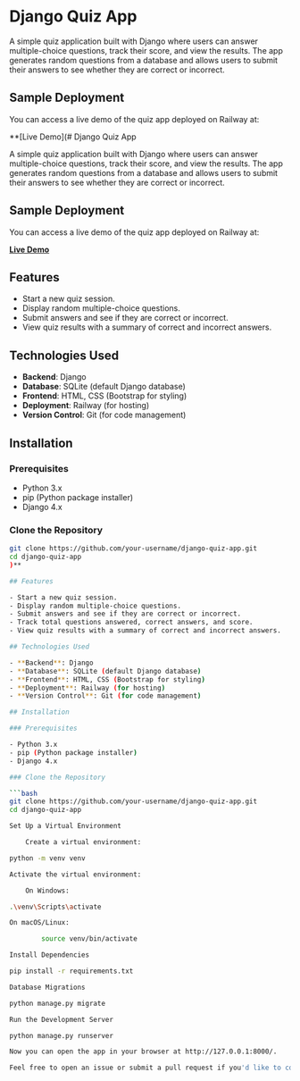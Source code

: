 # Django Quiz App

A simple quiz application built with Django where users can answer multiple-choice questions, track their score, and view the results. The app generates random questions from a database and allows users to submit their answers to see whether they are correct or incorrect.

## Sample Deployment

You can access a live demo of the quiz app deployed on Railway at:

**[Live Demo](# Django Quiz App

A simple quiz application built with Django where users can answer multiple-choice questions, track their score, and view the results. The app generates random questions from a database and allows users to submit their answers to see whether they are correct or incorrect.

## Sample Deployment

You can access a live demo of the quiz app deployed on Railway at:

**[Live Demo](https://quizapp-production-8ada.up.railway.app)**

## Features

- Start a new quiz session.
- Display random multiple-choice questions.
- Submit answers and see if they are correct or incorrect.
- View quiz results with a summary of correct and incorrect answers.

## Technologies Used

- **Backend**: Django
- **Database**: SQLite (default Django database)
- **Frontend**: HTML, CSS (Bootstrap for styling)
- **Deployment**: Railway (for hosting)
- **Version Control**: Git (for code management)

## Installation

### Prerequisites

- Python 3.x
- pip (Python package installer)
- Django 4.x

### Clone the Repository

```bash
git clone https://github.com/your-username/django-quiz-app.git
cd django-quiz-app
)**

## Features

- Start a new quiz session.
- Display random multiple-choice questions.
- Submit answers and see if they are correct or incorrect.
- Track total questions answered, correct answers, and score.
- View quiz results with a summary of correct and incorrect answers.

## Technologies Used

- **Backend**: Django
- **Database**: SQLite (default Django database)
- **Frontend**: HTML, CSS (Bootstrap for styling)
- **Deployment**: Railway (for hosting)
- **Version Control**: Git (for code management)

## Installation

### Prerequisites

- Python 3.x
- pip (Python package installer)
- Django 4.x

### Clone the Repository

```bash
git clone https://github.com/your-username/django-quiz-app.git
cd django-quiz-app

Set Up a Virtual Environment

    Create a virtual environment:

python -m venv venv

Activate the virtual environment:

    On Windows:

.\venv\Scripts\activate

On macOS/Linux:

        source venv/bin/activate

Install Dependencies

pip install -r requirements.txt

Database Migrations

python manage.py migrate

Run the Development Server

python manage.py runserver

Now you can open the app in your browser at http://127.0.0.1:8000/.

Feel free to open an issue or submit a pull request if you'd like to contribute to this project.
